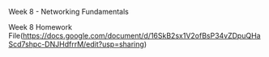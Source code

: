 Week 8 - Networking Fundamentals

Week 8 Homework File(https://docs.google.com/document/d/16SkB2sx1V2ofBsP34vZDpuQHaScd7shpc-DNJHdfrrM/edit?usp=sharing)

